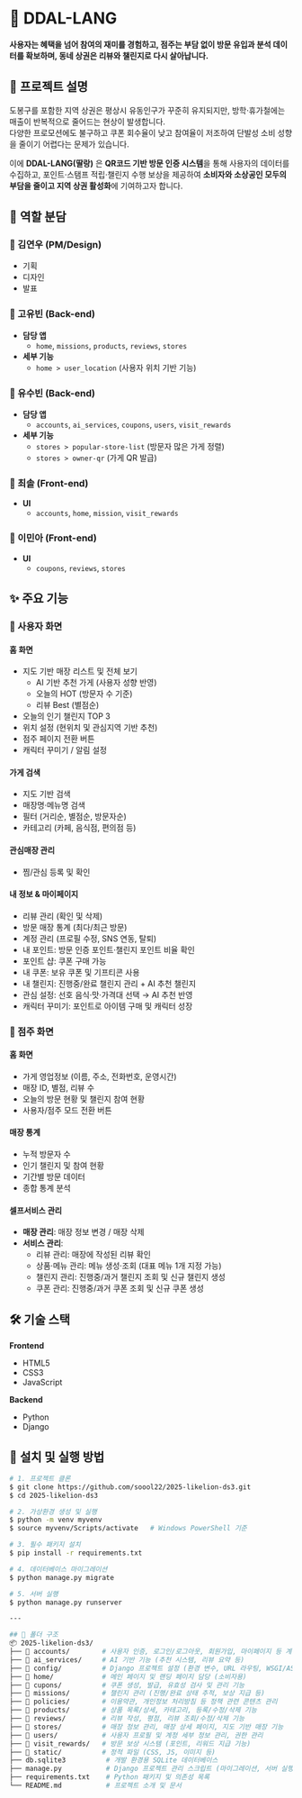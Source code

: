 # 📌 DDAL-LANG  

**사용자는 혜택을 넘어 참여의 재미를 경험하고, 점주는 부담 없이 방문 유입과 분석 데이터를 확보하며, 동네 상권은 리뷰와 챌린지로 다시 살아납니다.**


## 📖 프로젝트 설명  

도봉구를 포함한 지역 상권은 평상시 유동인구가 꾸준히 유지되지만, 방학·휴가철에는 매출이 반복적으로 줄어드는 현상이 발생합니다.  
다양한 프로모션에도 불구하고 쿠폰 회수율이 낮고 참여율이 저조하여 단발성 소비 성향을 줄이기 어렵다는 문제가 있습니다.  

이에 **DDAL-LANG(딸랑)** 은 **QR코드 기반 방문 인증 시스템**을 통해 사용자의 데이터를 수집하고, 포인트·스탬프 적립·챌린지 수행 보상을 제공하여 **소비자와 소상공인 모두의 부담을 줄이고 지역 상권 활성화**에 기여하고자 합니다.  


## 👥 역할 분담  

### 🦁 김연우 (PM/Design)  
- 기획  
- 디자인  
- 발표  


### 🦁 고유빈 (Back-end)  
- **담당 앱**  
  - `home`, `missions`, `products`, `reviews`, `stores`  
- **세부 기능**  
  - `home > user_location` (사용자 위치 기반 기능)  


### 🦁 유수빈 (Back-end)  
- **담당 앱**  
  - `accounts`, `ai_services`, `coupons`, `users`, `visit_rewards`  
- **세부 기능**  
  - `stores > popular-store-list` (방문자 많은 가게 정렬)  
  - `stores > owner-qr` (가게 QR 발급)  


### 🦁 최솔 (Front-end)  
- **UI**  
  - `accounts`, `home`, `mission`, `visit_rewards`  


### 🦁 이민아 (Front-end)  
- **UI**  
  - `coupons`, `reviews`, `stores`


## ✨ 주요 기능  

### 👤 사용자 화면  

#### 홈 화면  
- 지도 기반 매장 리스트 및 전체 보기  
  - AI 기반 추천 가게 (사용자 성향 반영)  
  - 오늘의 HOT (방문자 수 기준)  
  - 리뷰 Best (별점순)  
- 오늘의 인기 챌린지 TOP 3  
- 위치 설정 (현위치 및 관심지역 기반 추천)  
- 점주 페이지 전환 버튼  
- 캐릭터 꾸미기 / 알림 설정  

#### 가게 검색  
- 지도 기반 검색  
- 매장명·메뉴명 검색  
- 필터 (거리순, 별점순, 방문자순)  
- 카테고리 (카페, 음식점, 편의점 등)  

#### 관심매장 관리  
- 찜/관심 등록 및 확인  

#### 내 정보 & 마이페이지  
- 리뷰 관리 (확인 및 삭제)  
- 방문 매장 통계 (최다/최근 방문)  
- 계정 관리 (프로필 수정, SNS 연동, 탈퇴)  
- 내 포인트: 방문 인증 포인트·챌린지 포인트 비율 확인  
- 포인트 샵: 쿠폰 구매 가능  
- 내 쿠폰: 보유 쿠폰 및 기프티콘 사용  
- 내 챌린지: 진행중/완료 챌린지 관리 + AI 추천 챌린지  
- 관심 설정: 선호 음식·맛·가격대 선택 → AI 추천 반영  
- 캐릭터 꾸미기: 포인트로 아이템 구매 및 캐릭터 성장  


### 🏪 점주 화면  

#### 홈 화면  
- 가게 영업정보 (이름, 주소, 전화번호, 운영시간)  
- 매장 ID, 별점, 리뷰 수  
- 오늘의 방문 현황 및 챌린지 참여 현황  
- 사용자/점주 모드 전환 버튼  

#### 매장 통계  
- 누적 방문자 수  
- 인기 챌린지 및 참여 현황  
- 기간별 방문 데이터  
- 종합 통계 분석  

#### 셀프서비스 관리  
- **매장 관리**: 매장 정보 변경 / 매장 삭제  
- **서비스 관리**:  
  - 리뷰 관리: 매장에 작성된 리뷰 확인  
  - 상품·메뉴 관리: 메뉴 생성·조회 (대표 메뉴 1개 지정 가능)  
  - 챌린지 관리: 진행중/과거 챌린지 조회 및 신규 챌린지 생성  
  - 쿠폰 관리: 진행중/과거 쿠폰 조회 및 신규 쿠폰 생성  


## 🛠 기술 스택  

**Frontend**  
- HTML5  
- CSS3  
- JavaScript  

**Backend**  
- Python  
- Django  

## 🚀 설치 및 실행 방법  

```bash
# 1. 프로젝트 클론
$ git clone https://github.com/soool22/2025-likelion-ds3.git
$ cd 2025-likelion-ds3

# 2. 가상환경 생성 및 실행
$ python -m venv myvenv
$ source myvenv/Scripts/activate   # Windows PowerShell 기준

# 3. 필수 패키지 설치
$ pip install -r requirements.txt

# 4. 데이터베이스 마이그레이션
$ python manage.py migrate

# 5. 서버 실행
$ python manage.py runserver

---

## 📁 폴더 구조
📦 2025-likelion-ds3/
├── 📁 accounts/        # 사용자 인증, 로그인/로그아웃, 회원가입, 마이페이지 등 계정 관련 기능
├── 📁 ai_services/     # AI 기반 기능 (추천 시스템, 리뷰 요약 등)
├── 📁 config/          # Django 프로젝트 설정 (환경 변수, URL 라우팅, WSGI/ASGI 등)
├── 📁 home/            # 메인 페이지 및 랜딩 페이지 담당 (소비자용)
├── 📁 cupons/          # 쿠폰 생성, 발급, 유효성 검사 및 관리 기능
├── 📁 missions/        # 챌린지 관리 (진행/완료 상태 추적, 보상 지급 등)
├── 📁 policies/        # 이용약관, 개인정보 처리방침 등 정책 관련 콘텐츠 관리
├── 📁 products/        # 상품 목록/상세, 카테고리, 등록/수정/삭제 기능
├── 📁 reviews/         # 리뷰 작성, 평점, 리뷰 조회/수정/삭제 기능
├── 📁 stores/          # 매장 정보 관리, 매장 상세 페이지, 지도 기반 매장 기능
├── 📁 users/           # 사용자 프로필 및 계정 세부 정보 관리, 권한 관리
├── 📁 visit_rewards/   # 방문 보상 시스템 (포인트, 리워드 지급 기능)
├── 📁 static/          # 정적 파일 (CSS, JS, 이미지 등)
├── db.sqlite3          # 개발 환경용 SQLite 데이터베이스
├── manage.py           # Django 프로젝트 관리 스크립트 (마이그레이션, 서버 실행 등)
├── requirements.txt    # Python 패키지 및 의존성 목록
└── README.md           # 프로젝트 소개 및 문서
